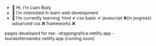 - 👋 Hi, I’m Liam Bialy
- 👀 I’m interested in learn web development
- 🌱 I’m currently learning:
html ✔
css basic ✔ 
javascript ❌(in pogress)
advanced css ❌
frameworks ❌

pages developed for me: 
-dragongrafica.netlify.app
-lourdesfernandez.netlify.app (coming soon)
